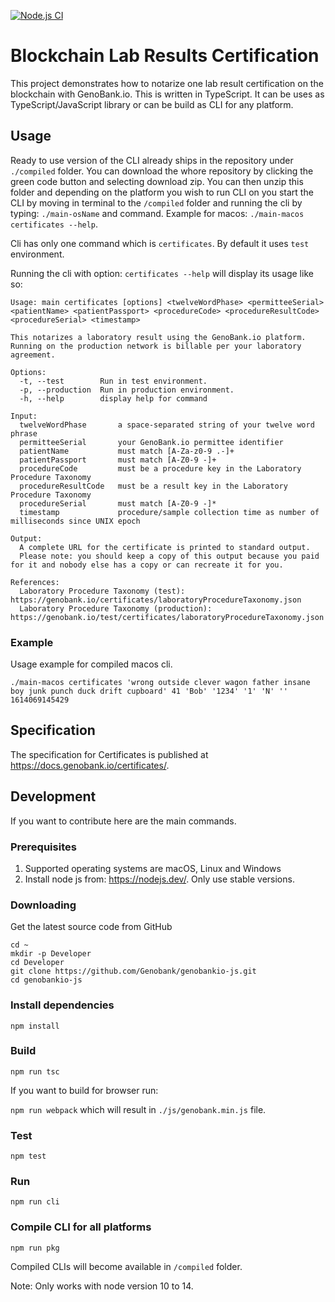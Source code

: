 [![Node.js CI](https://github.com/Genobank/genobankio-js/actions/workflows/main.yml/badge.svg)](https://github.com/Genobank/genobankio-js/actions/workflows/main.yml)

# Blockchain Lab Results Certification

This project demonstrates how to notarize one lab result certification on the blockchain with GenoBank.io. This is written in TypeScript. It can be uses as TypeScript/JavaScript library or can be build as CLI for any platform.

## Usage

Ready to use version of the CLI already ships in the repository under `./compiled` folder. You can download the whore repository by clicking the green code button and selecting download zip. You can then unzip this folder and depending on the platform you wish to run CLI on you start the CLI by moving in terminal to the `/compiled` folder and running the cli by typing: `./main-osName` and command. Example for macos: `./main-macos certificates --help`.

Cli has only one command which is `certificates`. By default it uses `test` environment.

Running the cli with option: `certificates --help` will display its usage like so:

```
Usage: main certificates [options] <twelveWordPhase> <permitteeSerial> <patientName> <patientPassport> <procedureCode> <procedureResultCode> <procedureSerial> <timestamp>

This notarizes a laboratory result using the GenoBank.io platform. Running on the production network is billable per your laboratory agreement.

Options:
  -t, --test        Run in test environment.
  -p, --production  Run in production environment.
  -h, --help        display help for command

Input:
  twelveWordPhase       a space-separated string of your twelve word phrase
  permitteeSerial       your GenoBank.io permittee identifier
  patientName           must match [A-Za-z0-9 .-]+
  patientPassport       must match [A-Z0-9 -]+
  procedureCode         must be a procedure key in the Laboratory Procedure Taxonomy
  procedureResultCode   must be a result key in the Laboratory Procedure Taxonomy
  procedureSerial       must match [A-Z0-9 -]*
  timestamp             procedure/sample collection time as number of milliseconds since UNIX epoch

Output:
  A complete URL for the certificate is printed to standard output. 
  Please note: you should keep a copy of this output because you paid for it and nobody else has a copy or can recreate it for you.

References:
  Laboratory Procedure Taxonomy (test): https://genobank.io/certificates/laboratoryProcedureTaxonomy.json
  Laboratory Procedure Taxonomy (production): https://genobank.io/test/certificates/laboratoryProcedureTaxonomy.json

```

### Example

Usage example for compiled macos cli. 

```
./main-macos certificates 'wrong outside clever wagon father insane boy junk punch duck drift cupboard' 41 'Bob' '1234' '1' 'N' '' 1614069145429
```

## Specification

The specification for Certificates is published at https://docs.genobank.io/certificates/.

## Development

If you want to contribute here are the main commands.

### Prerequisites

1. Supported operating systems are macOS, Linux and Windows
2. Install node js from: https://nodejs.dev/. Only use stable versions.

### Downloading

Get the latest source code from GitHub

``` 
cd ~
mkdir -p Developer
cd Developer
git clone https://github.com/Genobank/genobankio-js.git
cd genobankio-js
```

### Install dependencies 

`npm install`

### Build

`npm run tsc`

If you want to build for browser run:

`npm run webpack` which will result in `./js/genobank.min.js` file.

### Test

`npm test`

### Run

`npm run cli`

### Compile CLI for all platforms

`npm run pkg`

Compiled CLIs will become available in `/compiled` folder.

Note: Only works with node version 10 to 14.
